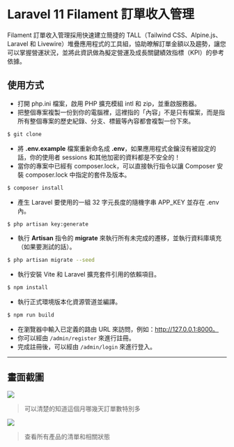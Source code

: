 # Laravel 11 Filament 訂單收入管理

Filament 訂單收入管理採用快速建立簡捷的 TALL（Tailwind CSS、Alpine.js、Laravel 和 Livewire）堆疊應用程式的工具組，協助暸解訂單金額以及趨勢，讓您可以掌握營運狀況，並將此資訊做為擬定營運及成長關鍵績效指標（KPI）的參考依據。

## 使用方式
- 打開 php.ini 檔案，啟用 PHP 擴充模組 intl 和 zip，並重啟服務器。
- 把整個專案複製一份到你的電腦裡，這裡指的「內容」不是只有檔案，而是指所有整個專案的歷史紀錄、分支、標籤等內容都會複製一份下來。
```sh
$ git clone
```
- 將 __.env.example__ 檔案重新命名成 __.env__，如果應用程式金鑰沒有被設定的話，你的使用者 sessions 和其他加密的資料都是不安全的！
- 當你的專案中已經有 composer.lock，可以直接執行指令以讓 Composer 安裝 composer.lock 中指定的套件及版本。
```sh
$ composer install
```
- 產生 Laravel 要使用的一組 32 字元長度的隨機字串 APP_KEY 並存在 .env 內。
```sh
$ php artisan key:generate
```
- 執行 __Artisan__ 指令的 __migrate__ 來執行所有未完成的遷移，並執行資料庫填充（如果要測試的話）。
```sh
$ php artisan migrate --seed
```
- 執行安裝 Vite 和 Laravel 擴充套件引用的依賴項目。
```sh
$ npm install
```
- 執行正式環境版本化資源管道並編譯。
```sh
$ npm run build
```
- 在瀏覽器中輸入已定義的路由 URL 來訪問，例如：http://127.0.0.1:8000。
- 你可以經由 `/admin/register` 來進行註冊。
- 完成註冊後，可以經由 `/admin/login` 來進行登入。

----

## 畫面截圖
![](https://i.imgur.com/ThL5cXy.png)
> 可以清楚的知道這個月哪幾天訂單數特別多

![](https://i.imgur.com/jqgbWte.png)
> 查看所有產品的清單和相關狀態
